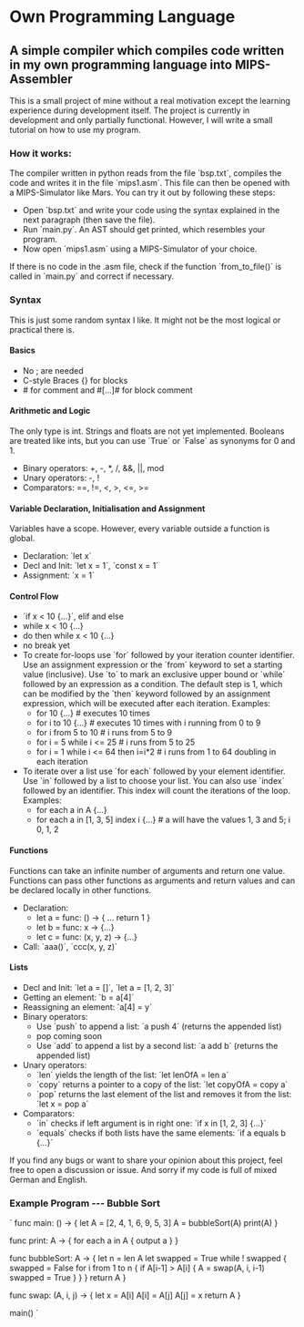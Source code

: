 # Own Programming Language

## A simple compiler which compiles code written in my own programming language into MIPS-Assembler

This is a small project of mine without a real motivation except the learning experience during development itself.
The project is currently in development and only partially functional. However, I will write a small tutorial on how to use my program.

### How it works:

The compiler written in python reads from the file ´bsp.txt´, compiles the code and writes it in the file ´mips1.asm´. This file can then be opened with a MIPS-Simulator like Mars. 
You can try it out by following these steps:

* Open ´bsp.txt´ and write your code using the syntax explained in the next paragraph (then save the file).
* Run ´main.py´. An AST should get printed, which resembles your program.
* Now open ´mips1.asm´ using a MIPS-Simulator of your choice.

If there is no code in the .asm file, check if the function ´from_to_file()´ is called in ´main.py´ and correct if necessary.

### Syntax

This is just some random syntax I like. It might not be the most logical or practical there is.

#### Basics

* No ; are needed
* C-style Braces {} for blocks
* \# for comment and #[...]# for block comment

#### Arithmetic and Logic

The only type is int. Strings and floats are not yet implemented. Booleans are treated like ints, but you can use ´True´ or ´False´ as synonyms for 0 and 1.

* Binary operators: +, -, *, /, &&, ||, mod
* Unary operators: -, !
* Comparators: ==, !=, <, >, <=, >=

#### Variable Declaration, Initialisation and Assignment

Variables have a scope. However, every variable outside a function is global.

* Declaration: ´let x´
* Decl and Init: ´let x = 1´, ´const x = 1´
* Assignment: ´x = 1´

#### Control Flow

* ´if x < 10 {...}´, elif and else
* while x < 10 {...}
* do then while x < 10 {...}
* no break yet
* To create for-loops use ´for´ followed by your iteration counter identifier. Use an assignment expression or the ´from´ keyword to set a starting value (inclusive). Use ´to´ to mark an exclusive upper bound or ´while´ followed by an expression as a condition. The default step is 1, which can be modified by the ´then´ keyword followed by an assignment expression, which will be executed after each iteration. Examples:
    * for 10 {...} # executes 10 times
    * for i to 10 {...} # executes 10 times with i running from 0 to 9 
    * for i from 5 to 10 # i runs from 5 to 9
    * for i = 5 while i <= 25 # i runs from 5 to 25
    * for i = 1 while i <= 64 then i=i*2 # i runs from 1 to 64 doubling in each iteration
* To iterate over a list use ´for each´ followed by your element identifier. Use ´in´ followed by a list to choose your list. You can also use ´index´ followed by an identifier. This index will count the iterations of the loop. Examples:
    * for each a in A {...}
    * for each a in [1, 3, 5] index i {...} # a will have the values 1, 3 and 5; i 0, 1, 2

#### Functions

Functions can take an infinite number of arguments and return one value. Functions can pass other functions as arguments and return values and can be declared locally in other functions. 

* Declaration:
    * let a = func: () -> {
    ...
    return 1
    }
    * let b = func: x -> {...}
    * let c = func: (x, y, z) -> {...}
* Call: ´aaa()´, ´ccc(x, y, z)´

#### Lists

* Decl and Init: ´let a = []´, ´let a = [1, 2, 3]´
* Getting an element: ´b = a[4]´
* Reassigning an element: ´a[4] = y´
* Binary operators:
    * Use ´push´ to append a list: ´a push 4´ (returns the appended list)
    * pop coming soon
    * Use ´add´ to append a list by a second list: ´a add b´ (returns the appended list)
* Unary operators: 
    * ´len´ yields the length of the list: ´let lenOfA = len a´
    * ´copy´ returns a pointer to a copy of the list: ´let copyOfA = copy a´
    * ´pop´ returns the last element of the list and removes it from the list: ´let x = pop a´
* Comparators: 
    * ´in´ checks if left argument is in right one: ´if x in [1, 2, 3] {...}´
    * ´equals´ checks if both lists have the same elements: ´if a equals b {...}´

If you find any bugs or want to share your opinion about this project, feel free to open a discussion or issue. 
And sorry if my code is full of mixed German and English.

### Example Program --- Bubble Sort

´
func main: () -> {
    let A = [2, 4, 1, 6, 9, 5, 3]
    A = bubbleSort(A)
    print(A)
}

func print: A -> {
    for each a in A {
        output a
    }
}

func bubbleSort: A -> {
    let n = len A 
    let swapped = True
    while ! swapped {
        swapped = False
        for i from 1 to n {
            if A[i-1] > A[i] {
                A = swap(A, i, i-1)
                swapped = True
            }
        }
    }
    return A
}

func swap: (A, i, j) -> {
    let x = A[i]
    A[i] = A[j]
    A[j] = x
    return A
}


main()
´



